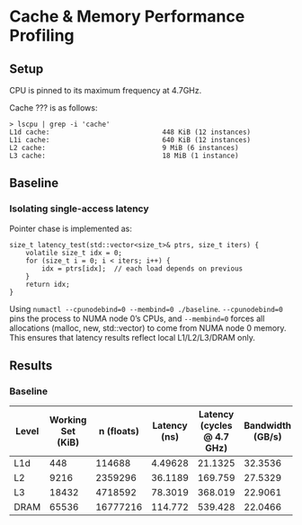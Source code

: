 # Cache & Memory Performance Profiling

## Setup

CPU is pinned to its maximum frequency at 4.7GHz. 

Cache ??? is as follows:
```
> lscpu | grep -i 'cache'
L1d cache:                            448 KiB (12 instances)
L1i cache:                            640 KiB (12 instances)
L2 cache:                             9 MiB (6 instances)
L3 cache:                             18 MiB (1 instance)
```

## Baseline

### Isolating single-access latency

Pointer chase is implemented as:
```
size_t latency_test(std::vector<size_t>& ptrs, size_t iters) {
    volatile size_t idx = 0;
    for (size_t i = 0; i < iters; i++) {
        idx = ptrs[idx];  // each load depends on previous
    }
    return idx;
}
```

Using `numactl --cpunodebind=0 --membind=0 ./baseline`. 
`--cpunodebind=0` pins the process to NUMA node 0’s CPUs, and `--membind=0` forces all allocations (malloc, new, std::vector) to come from NUMA node 0 memory.
This ensures that latency results reflect local L1/L2/L3/DRAM only.

## Results

### Baseline
| Level | Working Set (KiB) | n (floats) | Latency (ns) | Latency (cycles @ 4.7 GHz) | Bandwidth (GB/s) |
|-------|-------------------|------------|--------------|----------------------------|------------------|
| L1d   | 448               | 114688    | 4.49628         | 21.1325                       | 32.3536 |
| L2   | 9216               | 2359296    | 36.1189         | 169.759                       | 27.5329 |
| L3   | 18432               | 4718592    | 78.3019         | 368.019                       | 22.9061 |
| DRAM   | 65536               | 16777216    | 114.772         | 539.428                       | 22.0466 |

